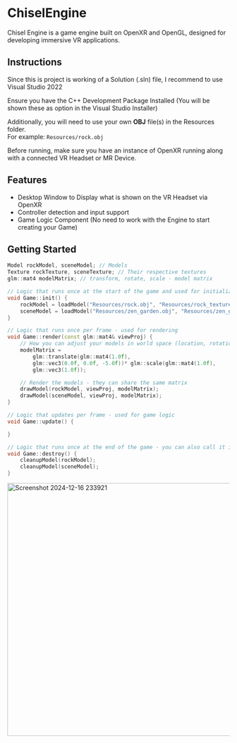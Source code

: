 # ChiselEngine
Chisel Engine is a game engine built on OpenXR and OpenGL, designed for developing immersive VR applications.

## Instructions 
Since this is project is working of a Solution (.sln) file, I recommend to use Visual Studio 2022

Ensure you have the C++ Development Package Installed (You will be shown these as option in the Visual Studio Installer)

Additionally, you will need to use your own **OBJ** file(s) in the Resources folder.\
For example: `Resources/rock.obj`

Before running, make sure you have an instance of OpenXR running along with a connected VR Headset or MR Device.

## Features
- Desktop Window to Display what is shown on the VR Headset via OpenXR
- Controller detection and input support
- Game Logic Component (No need to work with the Engine to start creating your Game)

## Getting Started
```C++
Model rockModel, sceneModel; // Models
Texture rockTexture, sceneTexture; // Their respective textures
glm::mat4 modelMatrix; // transform, rotate, scale - model matrix

// Logic that runs once at the start of the game and used for initialization/declarations
void Game::init() {
	rockModel = loadModel("Resources/rock.obj", "Resources/rock_texture.jpeg");
	sceneModel = loadModel("Resources/zen_garden.obj", "Resources/zen_garden_texture.jpeg");
}

// Logic that runs once per frame - used for rendering
void Game::render(const glm::mat4& viewProj) {
	// How you can adjust your models in world space (location, rotation, size)
	modelMatrix = 
		glm::translate(glm::mat4(1.0f), 
		glm::vec3(0.0f, 0.0f, -5.0f))* glm::scale(glm::mat4(1.0f),
		glm::vec3(1.0f));

	// Render the models - they can share the same matrix
	drawModel(rockModel, viewProj, modelMatrix);
	drawModel(sceneModel, viewProj, modelMatrix);
}

// Logic that updates per frame - used for game logic
void Game::update() {

}

// Logic that runs once at the end of the game - you can also call it in your update() to destroy objects at runtime
void Game::destroy() {
	cleanupModel(rockModel);
	cleanupModel(sceneModel);
}
```
<img width="573" alt="Screenshot 2024-12-16 233921" src="https://github.com/user-attachments/assets/de5c6c8d-4527-48e8-b493-6c9620fb4ea3" />






